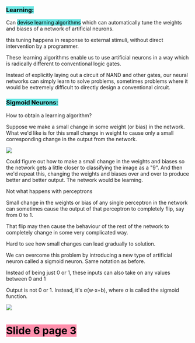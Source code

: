 ### <mark style="background: #69E7E4;">Learning:</mark>

Can <mark style="background: #69E7E4;">devise learning algorithms</mark> which can automatically tune the weights and biases of a network of artificial neurons.

this tuning happens in response to external stimuli, without direct intervention by a programmer.

These learning algorithms enable us to use artificial neurons in a way which is radically different to conventional logic gates.

Instead of explicitly laying out a circuit of NAND and other gates, our neural networks can simply learn to solve problems, sometimes problems where it would be extremely difficult to directly design a conventional circuit.

### <mark style="background: #69E7E4;">Sigmoid Neurons:</mark>

How to obtain a learning algorithm?

Suppose we make a small change in some weight (or bias) in the network. What we'd like is for this small change in weight to cause only a small corresponding change in the output from the network.

![](https://i.imgur.com/nmZNtbr.png)

Could figure out how to make a small change in the weights and biases so the network gets a little closer to classifying the image as a "9". And then we'd repeat this, changing the weights and biases over and over to produce better and better output. The network would be learning.

Not what happens with perceptrons

Small change in the weights or bias of any single perceptron in the network can sometimes cause the output of that perceptron to completely flip, say from 0 to 1.

That flip may then cause the behaviour of the rest of the network to completely change in some very complicated way.

Hard to see how small changes can lead gradually to solution.

We can overcome this problem by introducing a new type of artificial neuron called a sigmoid neuron. Same notation as before.

Instead of being just 0 or 1, these inputs can also take on any values between 0 and 1

Output is not 0 or 1. Instead, it's σ(w⋅x+b), where σ is called the sigmoid function.

![](https://i.imgur.com/97wraS6.png)

# <mark style="background: #FF5582A6;">Slide 6 page 3</mark>
